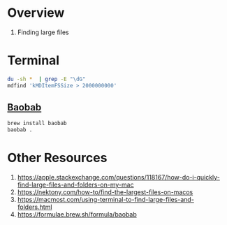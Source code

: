 # Overview
1. Finding large files

# Terminal
```bash
du -sh *  | grep -E "\dG"
mdfind 'kMDItemFSSize > 2000000000'
```

## [Baobab](https://wiki.gnome.org/action/show/Apps/DiskUsageAnalyzer?action=show&redirect=Apps%2FBaobab)
```bash
brew install baobab
baobab .
```

# Other Resources
1. https://apple.stackexchange.com/questions/118167/how-do-i-quickly-find-large-files-and-folders-on-my-mac
1. https://nektony.com/how-to/find-the-largest-files-on-macos
1. https://macmost.com/using-terminal-to-find-large-files-and-folders.html
1. https://formulae.brew.sh/formula/baobab